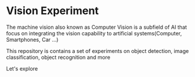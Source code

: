 # Vision Experiment
The machine vision also known as Computer Vision is a subfield of AI that focus on integrating the vision capability to artificial systems(Computer, Smartphones, Car ...)

This repository is contains a set of experiments on object detection, image classification, object recognition and more

Let's explore
